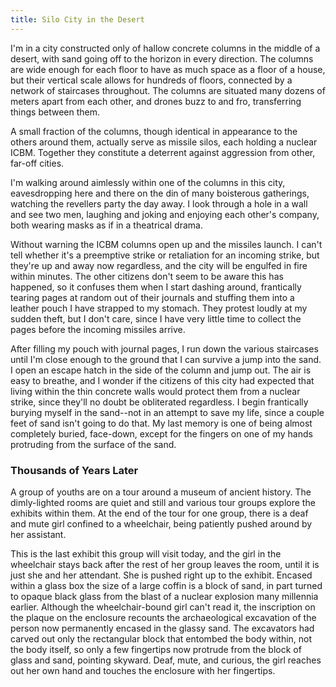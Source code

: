 ```yaml
---
title: Silo City in the Desert
---
```


I'm in a city constructed only of hallow concrete columns in the middle of a desert, with sand going off to the horizon in every direction.  The columns are wide enough for each floor to have as much space as a floor of a house, but their vertical scale allows for hundreds of floors, connected by a network of staircases throughout.  The columns are situated many dozens of meters apart from each other, and drones buzz to and fro, transferring things between them.

A small fraction of the columns, though identical in appearance to the others around them, actually serve as missile silos, each holding a nuclear ICBM.  Together they constitute a deterrent against aggression from other, far-off cities.

I'm walking around aimlessly within one of the columns in this city, eavesdropping here and there on the din of many boisterous gatherings, watching the revellers party the day away.  I look through a hole in a wall and see two men, laughing and joking and enjoying each other's company, both wearing masks as if in a theatrical drama.

Without warning the ICBM columns open up and the missiles launch.  I can't tell whether it's a preemptive strike or retaliation for an incoming strike, but they're up and away now regardless, and the city will be engulfed in fire within minutes.  The other citizens don't seem to be aware this has happened, so it confuses them when I start dashing around, frantically tearing pages at random out of their journals and stuffing them into a leather pouch I have strapped to my stomach.  They protest loudly at my sudden theft, but I don't care, since I have very little time to collect the pages before the incoming missiles arrive.

After filling my pouch with journal pages, I run down the various staircases until I'm close enough to the ground that I can survive a jump into the sand.  I open an escape hatch in the side of the column and jump out.  The air is easy to breathe, and I wonder if the citizens of this city had expected that living within the thin concrete walls would protect them from a nuclear strike, since they'll no doubt be obliterated regardless.  I begin frantically burying myself in the sand--not in an attempt to save my life, since a couple feet of sand isn't going to do that.  My last memory is one of being almost completely buried, face-down, except for the fingers on one of my hands protruding from the surface of the sand.

### Thousands of Years Later

A group of youths are on a tour around a museum of ancient history.  The dimly-lighted rooms are quiet and still and various tour groups explore the exhibits within them.  At the end of the tour for one group, there is a deaf and mute girl confined to a wheelchair, being patiently pushed around by her assistant.

This is the last exhibit this group will visit today, and the girl in the wheelchair stays back after the rest of her group leaves the room, until it is just she and her attendant.  She is pushed right up to the exhibit.  Encased within a glass box the size of a large coffin is a block of sand, in part turned to opaque black glass from the blast of a nuclear explosion many millennia earlier.  Although the wheelchair-bound girl can't read it, the inscription on the plaque on the enclosure recounts the archaeological excavation of the person now permanently encased in the glassy sand.  The excavators had carved out only the rectangular block that entombed the body within, not the body itself, so only a few fingertips now protrude from the block of glass and sand, pointing skyward.  Deaf, mute, and curious, the girl reaches out her own hand and touches the enclosure with her fingertips.

